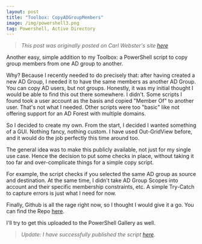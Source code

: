 ```yaml
---
layout: post
title: "Toolbox: CopyADGroupMembers"
image: /img/powershell3.png
tag: Powershell, Active Directory
---
```

> *This post was originally posted on Carl Webster's site [here](https://carlwebster.com/bart-jacobss-toolbox-copyadgroupmembers/)*

Another easy, simple addition to my Toolbox: a PowerShell script to copy group members from one AD group to another.

Why? Because I recently needed to do precisely that: after having created a new AD Group, I needed it to have the same members as another AD Group. You can copy AD users, but not groups. Honestly, it was my initial thought I would be able to find this out there somewhere. I didn't. Some scripts I found took a user account as the basis and copied "Member Of" to another user. That's not what I needed. Other scripts were too "basic" like not offering support for an AD Forest with multiple domains.

So I decided to create my own. From the start, I decided I wanted something of a GUI. Nothing fancy, nothing custom. I have used Out-GridView before, and it would do the job perfectly this time around too.

The general idea was to make this publicly available, not just for my single use case. Hence the decision to put some checks in place, without taking it too far and over-complicate things for a simple copy script.

For example, the script checks if you selected the same AD group as source and destination. At the same time, I didn't take AD Group Scopes into account and their specific membership constraints, etc. A simple Try-Catch to capture errors is just what I need for now.

Finally, Github is all the rage right now, so I thought I would give it a go.
You can find the Repo [here](https://github.com/Cloudsparkle/CopyADGroupMembers).

I'll try to get this uploaded to the PowerShell Gallery as well.
> *Update: I have successfully published the script [here](https://www.powershellgallery.com/packages/CopyADGroupMembers/1.0).*
